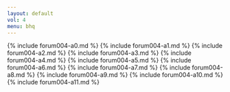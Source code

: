 ```yaml
---
layout: default
vol: 4
menu: bhq
---
```


{% include forum004-a0.md %}
{% include forum004-a1.md %}
{% include forum004-a2.md %}
{% include forum004-a3.md %}
{% include forum004-a4.md %}
{% include forum004-a5.md %}
{% include forum004-a6.md %}
{% include forum004-a7.md %}
{% include forum004-a8.md %}
{% include forum004-a9.md %}
{% include forum004-a10.md %}
{% include forum004-a11.md %}